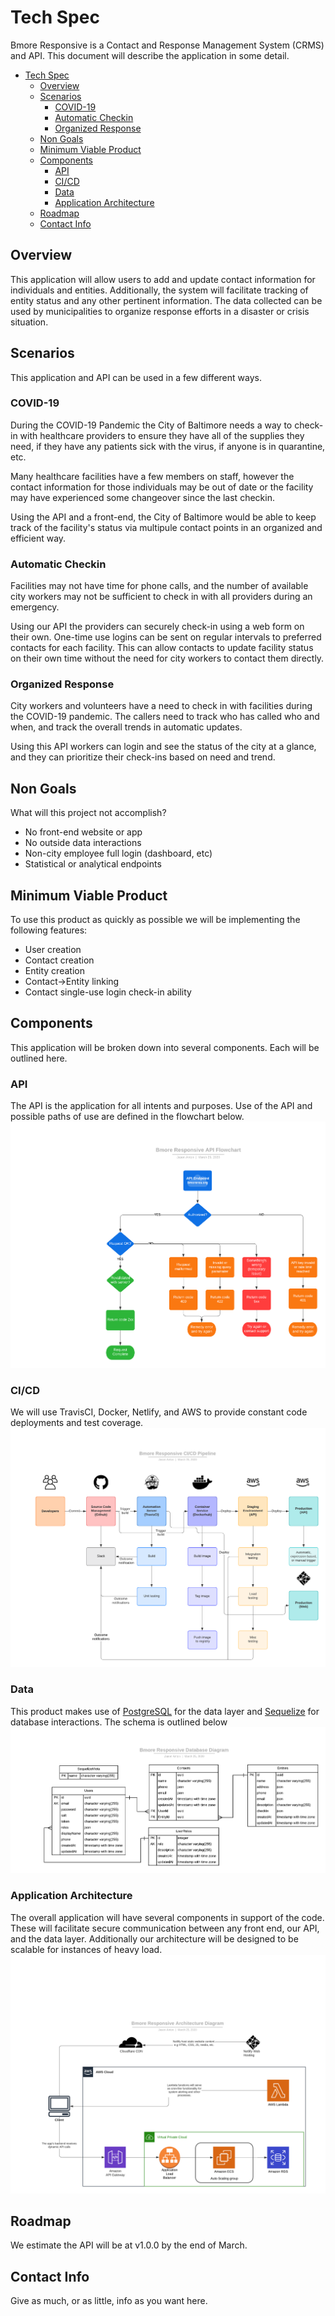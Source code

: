 # Tech Spec
Bmore Responsive is a Contact and Response Management System (CRMS) and API. This document will describe the application in some detail.

<!-- TOC -->

- [Tech Spec](#tech-spec)
    - [Overview](#overview)
    - [Scenarios](#scenarios)
        - [COVID-19](#covid-19)
        - [Automatic Checkin](#automatic-checkin)
        - [Organized Response](#organized-response)
    - [Non Goals](#non-goals)
    - [Minimum Viable Product](#minimum-viable-product)
    - [Components](#components)
        - [API](#api)
        - [CI/CD](#cicd)
        - [Data](#data)
        - [Application Architecture](#application-architecture)
    - [Roadmap](#roadmap)
    - [Contact Info](#contact-info)

<!-- /TOC -->

## Overview
This application will allow users to add and update contact information for individuals and entities. Additionally, the system will facilitate tracking of entity status and any other pertinent information. The data collected can be used by municipalities to organize response efforts in a disaster or crisis situation.

## Scenarios
This application and API can be used in a few different ways.

### COVID-19
During the COVID-19 Pandemic the City of Baltimore needs a way to check-in with healthcare providers to ensure they have all of the supplies they need, if they have any patients sick with the virus, if anyone is in quarantine, etc. 

Many healthcare facilities have a few members on staff, however the contact information for those individuals may be out of date or the facility may have experienced some changeover since the last checkin.

Using the API and a front-end, the City of Baltimore would be able to keep track of the facility's status via multipule contact points in an organized and efficient way.

### Automatic Checkin
Facilities may not have time for phone calls, and the number of available city workers may not be sufficient to check in with all providers during an emergency. 

Using our API the providers can securely check-in using a web form on their own. One-time use logins can be sent on regular intervals to preferred contacts for each facility. This can allow contacts to update facility status on their own time without the need for city workers to contact them directly. 

### Organized Response
City workers and volunteers have a need to check in with facilities during the COVID-19 pandemic. The callers need to track who has called who and when, and track the overall trends in automatic updates.

Using this API workers can login and see the status of the city at a glance, and they can prioritize their check-ins based on need and trend.

## Non Goals
What will this project not accomplish?
- No front-end website or app
- No outside data interactions
- Non-city employee full login (dashboard, etc)
- Statistical or analytical endpoints

## Minimum Viable Product
To use this product as quickly as possible we will be implementing the following features:
- User creation
- Contact creation
- Entity creation
- Contact->Entity linking
- Contact single-use login check-in ability

## Components
This application will be broken down into several components. Each will be outlined here.

### API
The API is the application for all intents and purposes. Use of the API and possible paths of use are defined in the flowchart below.
![API Flowchart](/docs/img/api-flowchart.png)

### CI/CD
We will use TravisCI, Docker, Netlify, and AWS to provide constant code deployments and test coverage. 
![CI/CD Pipeline](/docs/img/cicd-pipeline.png)

### Data
This product makes use of [PostgreSQL](https://www.postgresql.org/) for the data layer and [Sequelize](https://sequelize.org/) for database interactions. The schema is outlined below
![Database Diagram](/docs/img/db-diagram.png)

### Application Architecture
The overall application will have several components in support of the code. These will facilitate secure communication between any front end, our API, and the data layer. Additionally our architecture will be designed to be scalable for instances of heavy load. 
![Application Architecture](/docs/img/architecture-diagram.png)

## Roadmap
We estimate the API will be at v1.0.0 by the end of March.

## Contact Info
Give as much, or as little, info as you want here.